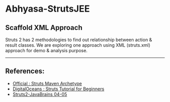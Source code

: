 # Abhyasa-StrutsJEE

## Scaffold XML Approach

Struts 2 has 2 methodologies to find out relationship between action & result classes.
We are exploring one approach using XML (struts.xml) approach for demo & analysis purpose.

--------
## References:
* [Official : Struts Maven Archetype](https://struts.apache.org/maven-archetypes/)
* [DigitalOceans : Struts Tutorial for Beginners](http://www.test.com/)
* [Struts2-JavaBrains 04-05](http://www.test.com/)
